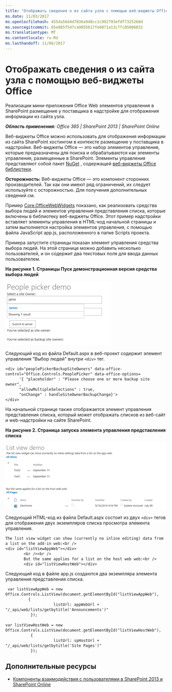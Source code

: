 ```yaml
---
title: "Отображать сведения о из сайта узла с помощью веб-виджеты Office"
ms.date: 11/03/2017
ms.openlocfilehash: 4554a56d4d7036a948cc1c992793efdf7325268d
ms.sourcegitcommit: 65e885f547ca9055617fe0871a13c7fc85086032
ms.translationtype: MT
ms.contentlocale: ru-RU
ms.lasthandoff: 11/06/2017
---
```

# <a name="display-information-from-a-host-site-by-using-office-web-widgets"></a>Отображать сведения о из сайта узла с помощью веб-виджеты Office

Реализации мини-приложения Office Web элементов управления в SharePoint размещение у поставщика в надстройке для отображения информации из сайта узла.

_**Область применения:** Office 365 | SharePoint 2013 | SharePoint Online_

Веб-виджеты Office можно использовать для отображения информации из сайта SharePoint хостингом в контексте размещение у поставщика в надстройке. Веб-виджеты Office — это набор элементов управления, которые предназначены для поиска и обрабатываются как элементы управления, размещенные в SharePoint. Элементы управления представляют собой пакет [NuGet](https://www.nuget.org/) , содержащей [веб-виджеты Office библиотеки](http://www.nuget.org/packages/Microsoft.Office.WebWidgets.Experimental/).

**Осторожность:**  Веб-виджеты Office — это компонент сторонних производителей. Так как они имеют ряд ограничений, их следует используйте с осторожностью. Для получения дополнительных сведений см.

Пример [Core.OfficeWebWidgets](https://github.com/SharePoint/PnP/tree/dev/Components/Core.OfficeWebWidgets) показано, как реализовать средства выбора людей и элементов управления представления списка, которые включены в библиотеку веб-виджеты Office. Этот пример надстройки вставляет элементы управления в HTML-код начальной страницы и затем выполняется настройка элементов управления, с помощью файла JavaScript app.js, расположенного в папке Scripts проекта.

Примера запустите страницы показан элемент управления средства выбора людей. На этой странице можно добавить несколько пользователей, и он содержит два текстовых поля для ввода данных пользователем.

**На рисунке 1. Страницы Пуск демонстрационная версия средства выбора людей**

![Страница запуска демонстрационная версия средства выбора людей](media/display-information-from-a-host-site-by-using-office-web-widgets/2d6c1585-9615-45c4-b931-a2e0e7d57b3d.png)

Следующий код из файла Default.aspx в веб-проект содержит элемент управления "Выбор людей" внутри `<div>` тег.

```
<div id="peoplePickerBackupSiteOwners" data-office-control="Office.Controls.PeoplePicker" data-office-options=
      '{ "placeholder" : "Please choose one or more backup site owner", 
      "allowMultipleSelections" : true,
      "onChange" : handleSiteOwnerBackupChange}'>
</div>

```

На начальной странице также отображается элемент управления представления списка, который может отображать списков из веб-сайт и web-надстройки на сайте SharePoint.

**На рисунке 2. Страница запуска элемента управления представления списка**

![Страница запуска элемента управления представления списка](media/display-information-from-a-host-site-by-using-office-web-widgets/c8bc86d4-6cae-4dc0-94a4-97a0e5a49c7d.png)

Следующий HTML-код из файла Default.aspx состоит из двух `<div>` тегов для отображения двух экземпляров списка просмотра элемента управления.

```
The list view widget can show (currently no inline editing) data from a list on the add-in web:<br />
<div id="listViewAppWeb"></div>
        <br /><br />
        But the same applies for a list on the host web web:<br />
        <div id="listViewHostWeb"></div>
```

Следующий код в файле app.js создаются два экземпляра элемента управления представления списка.

```
 var listViewAppWeb = new Office.Controls.ListView(document.getElementById("listViewAppWeb"),
          {
                     listUrl: appWebUrl + "/_api/web/lists/getbytitle('Announcements')"
           });

var listViewHostWeb = new Office.Controls.ListView(document.getElementById("listViewHostWeb"),
           {
                     listUrl: spHostUrl + "/_api/web/lists/getbytitle('Site Pages')"
           });
```

## <a name="additional-resources"></a>Дополнительные ресурсы
<a name="bk_addresources"> </a>

- [Компоненты взаимодействия с пользователями в SharePoint 2013 и SharePoint Online](ux-components-in-sharepoint-2013-and-sharepoint-online.md)
